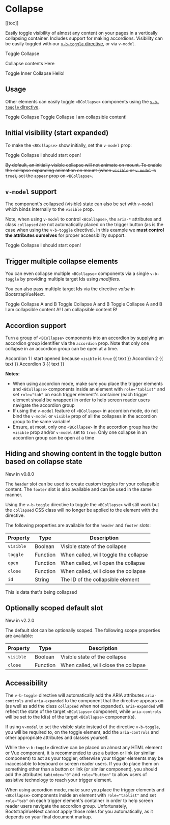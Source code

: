 # Collapse

<ClientOnly>
  <Teleport to=".bd-toc">

[[toc]]

  </Teleport>
</ClientOnly>

<div class="lead mb-5">

Easily toggle visibility of almost any content on your pages in a vertically collapsing container.
Includes support for making accordions. Visibility can be easily toggled with our
[`v-b-toggle` directive](/docs/directives/toggle), or via `v-model`.

</div>

<HighlightCard>
  <BButton v-b-toggle.collapse-1 variant="primary">Toggle Collapse</BButton>
  <BCollapse id="collapse-1">
    <BCard class="mt-4">
      <p class="card-text">Collapse contents Here</p>
      <BButton v-b-toggle.collapse-1-inner size="sm">Toggle Inner Collapse</BButton>
      <BCollapse id="collapse-1-inner">
        <BCard class="mt-4">Hello!</BCard>
      </BCollapse>
    </BCard>
  </BCollapse>
  <template #html>

```vue-html
<BButton v-b-toggle.collapse-1 variant="primary">Toggle Collapse</BButton>

<BCollapse id="collapse-1">
  <BCard>
    <p class="card-text">Collapse contents Here</p>
    <BButton v-b-toggle.collapse-1-inner size="sm">Toggle Inner Collapse</BButton>
    <BCollapse id="collapse-1-inner" class="mt-2">
      <BCard>Hello!</BCard>
    </BCollapse>
  </BCard>
</BCollapse>
```

  </template>
</HighlightCard>

## Usage

Other elements can easily toggle `<BCollapse>` components using the
[`v-b-toggle` directive](/docs/directives/toggle).

<HighlightCard>
  <!-- Using modifiers -->
  <BButton v-b-toggle.collapse-2 class="m-1">Toggle Collapse</BButton>
  <!-- Using value -->
  <BButton v-b-toggle="'collapse-2'" class="m-1">Toggle Collapse</BButton>
  <!-- Element to collapse -->
  <BCollapse id="collapse-2">
    <BCard class="mt-4">I am collapsible content!</BCard>
  </BCollapse>
  <template #html>

```vue-html
  <!-- Using modifiers -->
  <BButton v-b-toggle.collapse-2 class="m-1">Toggle Collapse</BButton>

  <!-- Using value -->
  <BButton v-b-toggle="'collapse-2'" class="m-1">Toggle Collapse</BButton>

  <!-- Element to collapse -->
  <BCollapse id="collapse-2">
    <BCard>I am collapsible content!</BCard>
  </BCollapse>
```

  </template>
</HighlightCard>

## Initial visibility (start expanded)

To make the `<BCollapse>` show initially, set the `v-model` prop:

<HighlightCard>
  <BButton v-b-toggle.collapse-3 class="m-1">Toggle Collapse</BButton>
  <BCollapse visible id="collapse-3">
    <BCard class="mt-4">I should start open!</BCard>
  </BCollapse>
  <template #html>

```vue-html
<BButton v-b-toggle.collapse-3 class="m-1">Toggle Collapse</BButton>

<BCollapse visible id="collapse-3">
  <BCard>I should start open!</BCard>
</BCollapse>
```

  </template>
</HighlightCard>

~~By default, an initially visible collapse will not animate on mount. To enable the collapse
expanding animation on mount (when `visible` or `v-model` is `true`), set the `appear` prop on
`<BCollapse>`.~~

## `v-model` support

The component's collapsed (visible) state can also be set with `v-model` which binds internally to
the `visible` prop.

Note, when using `v-model` to control `<BCollapse>`, the `aria-*` attributes and class `collapsed`
are not automatically placed on the trigger button (as is the case when using the `v-b-toggle`
directive). In this example we **must control the attributes ourselves** for proper accessibility
support.

<HighlightCard>
  <BButton
    :class="visible ? null : 'collapsed'"
    :aria-expanded="visible ? 'true' : 'false'"
    aria-controls="collapse-4"
    @click="visible = !visible"
  >
    Toggle Collapse
  </BButton>
  <BCollapse id="collapse-4" v-model="visible">
    <BCard class="mt-4">I should start open!</BCard>
  </BCollapse>
  <template #html>

```vue
<template>
  <BCard>
    <BButton
      :class="visible ? null : 'collapsed'"
      :aria-expanded="visible ? 'true' : 'false'"
      aria-controls="collapse-4"
      @click="visible = !visible"
    >
      Toggle Collapse
    </BButton>
    <BCollapse id="collapse-4" v-model="visible" class="mt-2">
      <BCard>I should start open!</BCard>
    </BCollapse>
  </BCard>
</template>

<script setup lang="ts">
const visible = ref(true)
</script>
```

  </template>
</HighlightCard>

## Trigger multiple collapse elements

You can even collapse multiple `<BCollapse>` components via a single `v-b-toggle` by providing
multiple target Ids using _modifiers_.

You can also pass multiple target Ids via the directive _value_ in BootstrapVueNext.

<HighlightCard>
  <div class="d-flex gap-2">
    <!-- Via multiple directive modifiers -->
    <BButton v-b-toggle.collapse-a.collapse-b>Toggle Collapse A and B</BButton>
    <!-- Via space separated string of Ids passed to directive value -->
    <BButton v-b-toggle="'collapse-a collapse-b'">Toggle Collapse A and B</BButton>
    <!-- Via array of string Ids passed to directive value -->
    <BButton v-b-toggle="['collapse-a', 'collapse-b']">Toggle Collapse A and B</BButton>
  </div>
  <!-- Elements to collapse -->
  <BCollapse id="collapse-a">
      <BCard class="mt-4">I am collapsible content A!</BCard>
  </BCollapse>
  <BCollapse id="collapse-b">
      <BCard class="mt-4">I am collapsible content B!</BCard>
  </BCollapse>
  <template #html>

```vue-html
  <!-- Via multiple directive modifiers -->
  <BButton v-b-toggle.collapse-a.collapse-b>Toggle Collapse A and B</BButton>

  <!-- Via space separated string of Ids passed to directive value -->
  <BButton v-b-toggle="'collapse-a collapse-b'">Toggle Collapse A and B</BButton>

  <!-- Via array of string Ids passed to directive value -->
  <BButton v-b-toggle="['collapse-a', 'collapse-b']">Toggle Collapse A and B</BButton>

  <!-- Elements to collapse -->
  <BCollapse id="collapse-a">
    <BCard>I am collapsible content A!</BCard>
  </BCollapse>

  <BCollapse id="collapse-b">
    <BCard>I am collapsible content B!</BCard>
  </BCollapse>
```

  </template>
</HighlightCard>

## Accordion support

Turn a group of `<BCollapse>` components into an accordion by supplying an accordion group
identifier via the `accordion` prop. Note that only one collapse in an accordion group can be open
at a time.

<HighlightCard>
  <div id="my-accordion" class="accordion" role="tablist">
    <BCard no-body class="mb-1">
      <BCardHeader header-tag="header" class="p-1 d-grid gap-2" role="tab">
        <BButton v-b-toggle.accordion-1 variant="info">Accordion 1</BButton>
      </BCardHeader>
      <BCollapse id="accordion-1" visible accordion="my-accordion" role="tabpanel">
        <BCardBody>
          <BCardText>I start opened because <code>visible</code> is <code>true</code></BCardText>
          <BCardText>{{ text }}</BCardText>
        </BCardBody>
      </BCollapse>
    </BCard>
    <BCard no-body class="mb-1">
      <BCardHeader header-tag="header" class="p-1  d-grid gap-2" role="tab">
        <BButton v-b-toggle.accordion-2 variant="info">Accordion 2</BButton>
      </BCardHeader>
      <BCollapse id="accordion-2" accordion="my-accordion" role="tabpanel">
        <BCardBody>
          <BCardText>{{ text }}</BCardText>
        </BCardBody>
      </BCollapse>
    </BCard>
    <BCard no-body class="mb-1">
      <BCardHeader header-tag="header" class="p-1 d-grid gap-2" role="tab">
        <BButton v-b-toggle.accordion-3 variant="info">Accordion 3</BButton>
      </BCardHeader>
      <BCollapse id="accordion-3" accordion="my-accordion" role="tabpanel">
        <BCardBody>
          <BCardText>{{ text }}</BCardText>
        </BCardBody>
      </BCollapse>
    </BCard>
  </div>
  <template #html>

```vue
<template>
  <BCard>
    <div id="my-accordion" class="accordion" role="tablist">
      <BCard no-body class="mb-1">
        <BCardHeader header-tag="header" class="p-1 d-grid gap-2" role="tab">
          <BButton v-b-toggle.accordion-1 variant="info">Accordion 1</BButton>
        </BCardHeader>
        <BCollapse id="accordion-1" visible accordion="my-accordion" role="tabpanel">
          <BCardBody>
            <BCardText
              >I start opened because <code>visible</code> is <code>true</code></BCardText
            >
            <BCardText>{{ text }}</BCardText>
          </BCardBody>
        </BCollapse>
      </BCard>

      <BCard no-body class="mb-1">
        <BCardHeader header-tag="header" class="p-1  d-grid gap-2" role="tab">
          <BButton v-b-toggle.accordion-2 variant="info">Accordion 2</BButton>
        </BCardHeader>
        <BCollapse id="accordion-2" accordion="my-accordion" role="tabpanel">
          <BCardBody>
            <BCardText>{{ text }}</BCardText>
          </BCardBody>
        </BCollapse>
      </BCard>

      <BCard no-body class="mb-1">
        <BCardHeader header-tag="header" class="p-1 d-grid gap-2" role="tab">
          <BButton v-b-toggle.accordion-3 variant="info">Accordion 3</BButton>
        </BCardHeader>
        <BCollapse id="accordion-3" accordion="my-accordion" role="tabpanel">
          <BCardBody>
            <BCardText>{{ text }}</BCardText>
          </BCardBody>
        </BCollapse>
      </BCard>
    </div>
  </BCard>
</template>

<script setup lang="ts">
const text = `
  Anim pariatur cliche reprehenderit, enim eiusmod high life accusamus terry
  richardson ad squid. 3 wolf moon officia aute, non cupidatat skateboard dolor
  brunch. Food truck quinoa nesciunt laborum eiusmod. Brunch 3 wolf moon
  tempor, sunt aliqua put a bird on it squid single-origin coffee nulla
  assumenda shoreditch et. Nihil anim keffiyeh helvetica, craft beer labore
  wes anderson cred nesciunt sapiente ea proident. Ad vegan excepteur butcher
  vice lomo. Leggings occaecat craft beer farm-to-table, raw denim aesthetic
  synth nesciunt you probably haven't heard of them accusamus labore VHS.
`
</script>
```

  </template>
</HighlightCard>

**Notes:**

- When using accordion mode, make sure you place the trigger elements and `<BCollapse>` components
  inside an element with `role="tablist"` and set `role="tab"` on each trigger element's container
  (each trigger element should be wrapped) in order to help screen reader users navigate the
  accordion group
- If using the `v-model` feature of `<BCollapse>` in accordion mode, do not bind the `v-model` or
  `visible` prop of all the collapses in the accordion group to the same variable!
- Ensure, at most, only one `<BCollapse>` in the accordion group has the `visible` prop and/or
  `v-model` set to `true`. Only one collapse in an accordion group can be open at a time

## Hiding and showing content in the toggle button based on collapse state

<span class="badge bg-info small">New in v0.8.0</span>

The `header` slot can be used to create custom toggles for your collapsible content. The `footer` slot is also available and can be used in the same manner.

Using the `v-b-toggle` directive to toggle the `<BCollapse>` will still work but the `collapsed` CSS class will no longer be applied to the element with the directive.

The following properties are available for the `header` and `footer` slots:

| Property  | Type     | Description                           |
| --------- | -------- | ------------------------------------- |
| `visible` | Boolean  | Visible state of the collapse         |
| `toggle`  | Function | When called, will toggle the collapse |
| `open`    | Function | When called, will open the collapse   |
| `close`   | Function | When called, will close the collapse  |
| `id`      | String   | The ID of the collapsible element     |

<HighlightCard>
  <BCollapse id="my-collapse">
    <template #header="{visible, toggle, id}">
      <BButton variant="primary" :aria-expanded="visible" :aria-controls="id" @click="toggle">
          <span>{{ visible ? 'Close' : 'Open' }}</span> My Collapse
      </BButton>
    </template>
    <!-- Content here -->
    <div class="mt-2">This is data that's being collapsed</div>
  </BCollapse>
  <template #html>

```vue-html
<BCollapse id="my-collapse">
  <template #header="{visible, toggle, id}">
    <BButton variant="primary" :aria-expanded="visible" :aria-controls="id" @click="toggle">
      <span>{{ visible ? 'Close' : 'Open' }}</span> My Collapse
    </BButton>
  </template>
  <!-- Content here -->
  <div class="mt-2">This is data that's being collapsed</div>
</BCollapse>
```

  </template>
</HighlightCard>

## Optionally scoped default slot

<span class="badge badge-info small">New in v2.2.0</span>

The default slot can be optionally scoped. The following scope properties are available:

| Property  | Type     | Description                          |
| --------- | -------- | ------------------------------------ |
| `visible` | Boolean  | Visible state of the collapse        |
| `close`   | Function | When called, will close the collapse |

## Accessibility

The `v-b-toggle` directive will automatically add the ARIA attributes `aria-controls` and
`aria-expanded` to the component that the directive appears on (as well as add the class `collapsed`
when not expanded). `aria-expanded` will reflect the state of the target `<BCollapse>` component,
while `aria-controls` will be set to the Id(s) of the target `<BCollapse>` component(s).

If using `v-model` to set the visible state instead of the directive `v-b-toggle`, you will be
required to, on the toggle element, add the `aria-controls` and other appropriate attributes and
classes yourself.

While the `v-b-toggle` directive can be placed on almost any HTML element or Vue component, it is
recommended to use a button or link (or similar component) to act as your toggler; otherwise your
trigger elements may be inaccessible to keyboard or screen reader users. If you do place them on
something other than a button or link (or similar component), you should add the attributes
`tabindex="0"` and `role="button"` to allow users of assistive technology to reach your trigger
element.

When using accordion mode, make sure you place the trigger elements and `<BCollapse>` components
inside an element with `role="tablist"` and set `role="tab"` on each trigger element's container in
order to help screen reader users navigate the accordion group. Unfortunately, BootstrapVueNext cannot
apply those roles for you automatically, as it depends on your final document markup.

<ComponentReference :data="data" />

<script setup lang="ts">
import {data} from '../../data/components/collapse.data'
import ComponentReference from '../../components/ComponentReference.vue'
import HighlightCard from '../../components/HighlightCard.vue'
import {
  BCard,
  BCardText,
  BCardBody,
  BCardHeader,
  BCollapseBButton,
  BButton,
  BCollapse,
  vBToggle,
} from 'bootstrap-vue-next'
import {ref, computed} from 'vue'

const visible = ref(true);

const text = "Anim pariatur cliche reprehenderit, enim eiusmod high life accusamus terry richardson ad squid. 3 wolf moon officia aute, non cupidatat skateboard dolor brunch. Food truck quinoa nesciunt laborum eiusmod. Brunch 3 wolf moon tempor, sunt aliqua put a bird on it squid single-origin coffee nulla assumenda shoreditch et. Nihil anim keffiyeh helvetica, craft beer labore wes anderson cred nesciunt sapiente ea proident. Ad vegan excepteur butcher vice lomo. Leggings occaecat craft beer farm-to-table, raw denim aesthetic synth nesciunt you probably haven't heard of them accusamus labore VHS."
</script>

<style>
.collapsed > .when-open {
  display: none;
}
button:not(.collapsed) > .when-closed {
  display: none;
}
</style>
